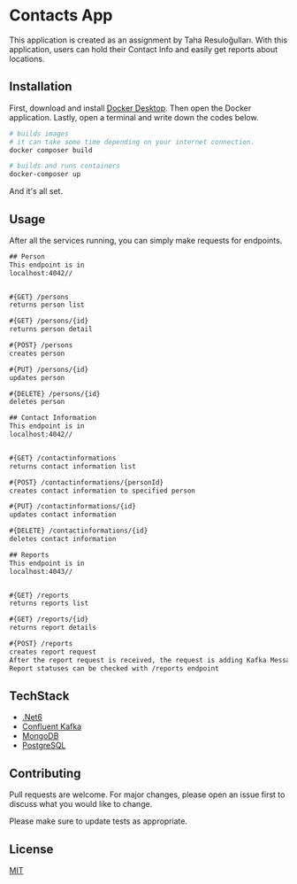 # Contacts App

This application is created as an assignment by Taha Resuloğulları.
With this application, users can hold their Contact Info and easily get reports about locations.

## Installation

First, download and install [Docker Desktop](https://www.docker.com/products/docker-desktop/).
Then open the Docker application.
Lastly, open a terminal and write down the codes below.

```bash
# builds images
# it can take some time depending on your internet connection.
docker composer build

# builds and runs containers
docker-composer up
```
And it's all set.

## Usage
After all the services running, you can simply make requests for endpoints.

```REST
## Person
This endpoint is in
localhost:4042//


#{GET} /persons
returns person list

#{GET} /persons/{id}
returns person detail

#{POST} /persons
creates person

#{PUT} /persons/{id}
updates person

#{DELETE} /persons/{id}
deletes person
```

```REST
## Contact Information
This endpoint is in
localhost:4042//


#{GET} /contactinformations
returns contact information list

#{POST} /contactinformations/{personId}
creates contact information to specified person

#{PUT} /contactinformations/{id}
updates contact information

#{DELETE} /contactinformations/{id}
deletes contact information
```


```REST
## Reports
This endpoint is in
localhost:4043//


#{GET} /reports
returns reports list

#{GET} /reports/{id}
returns report details

#{POST} /reports
creates report request
After the report request is received, the request is adding Kafka Message Queue.
Report statuses can be checked with /reports endpoint
```
## TechStack
* [.Net6](https://dotnet.microsoft.com/en-us/download/dotnet/6.0)
* [Confluent Kafka](https://docs.confluent.io/platform/current/installation/installing_cp/zip-tar.html)
* [MongoDB](https://github.com/mongodb/mongo-csharp-driver)
* [PostgreSQL](https://github.com/postgres/postgres)

## Contributing

Pull requests are welcome. For major changes, please open an issue first to discuss what you would like to change.

Please make sure to update tests as appropriate.

## License
[MIT](https://choosealicense.com/licenses/mit/)

